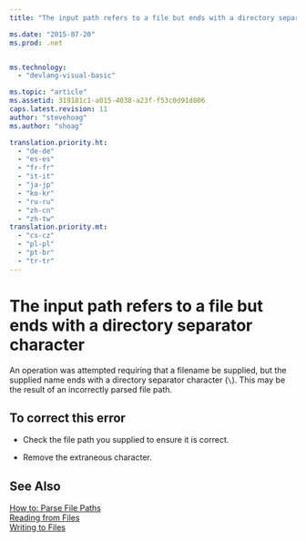 ```yaml
---
title: "The input path refers to a file but ends with a directory separator character | Microsoft Docs"

ms.date: "2015-07-20"
ms.prod: .net


ms.technology: 
  - "devlang-visual-basic"

ms.topic: "article"
ms.assetid: 319181c1-a015-4038-a23f-f53c0d91d806
caps.latest.revision: 11
author: "stevehoag"
ms.author: "shoag"

translation.priority.ht: 
  - "de-de"
  - "es-es"
  - "fr-fr"
  - "it-it"
  - "ja-jp"
  - "ko-kr"
  - "ru-ru"
  - "zh-cn"
  - "zh-tw"
translation.priority.mt: 
  - "cs-cz"
  - "pl-pl"
  - "pt-br"
  - "tr-tr"
---
```

# The input path refers to a file but ends with a directory separator character
An operation was attempted requiring that a filename be supplied, but the supplied name ends with a directory separator character (`\`). This may be the result of an incorrectly parsed file path.  
  
## To correct this error  
  
-   Check the file path you supplied to ensure it is correct.  
  
-   Remove the extraneous character.  
  
## See Also  
 [How to: Parse File Paths](../../visual-basic/developing-apps/programming/drives-directories-files/how-to-parse-file-paths.md)   
 [Reading from Files](../../visual-basic/developing-apps/programming/drives-directories-files/reading-from-files.md)   
 [Writing to Files](../../visual-basic/developing-apps/programming/drives-directories-files/writing-to-files.md)